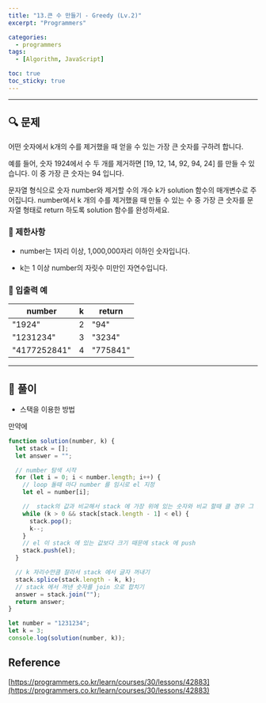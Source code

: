 ```yaml
---
title: "13.큰 수 만들기 - Greedy (Lv.2)"
excerpt: "Programmers"

categories:
  - programmers
tags:
  - [Algorithm, JavaScript]

toc: true
toc_sticky: true
---
```


---

## 🔍 문제

어떤 숫자에서 k개의 수를 제거했을 때 얻을 수 있는 가장 큰 숫자를 구하려 합니다.

예를 들어, 숫자 1924에서 수 두 개를 제거하면 [19, 12, 14, 92, 94, 24] 를 만들 수 있습니다. 이 중 가장 큰 숫자는 94 입니다.

문자열 형식으로 숫자 number와 제거할 수의 개수 k가 solution 함수의 매개변수로 주어집니다. number에서 k 개의 수를 제거했을 때 만들 수 있는 수 중 가장 큰 숫자를 문자열 형태로 return 하도록 solution 함수를 완성하세요.

### 🔸 제한사항

- number는 1자리 이상, 1,000,000자리 이하인 숫자입니다.

- k는 1 이상 number의 자릿수 미만인 자연수입니다.

### 🔹 입출력 예

| number       | k   | return   |
| ------------ | --- | -------- |
| "1924"       | 2   | "94"     |
| "1231234"    | 3   | "3234"   |
| "4177252841" | 4   | "775841" |

---

## 📌 풀이

- 스택을 이용한 방법

만약에

```js
function solution(number, k) {
  let stack = [];
  let answer = "";

  // number 탐색 시작
  for (let i = 0; i < number.length; i++) {
    // loop 돌때 마다 number 를 임시로 el 지정
    let el = number[i];

    //  stack의 값과 비교해서 stack 에 가장 위에 있는 숫자와 비교 할때 클 경우 그 숫자를 pop
    while (k > 0 && stack[stack.length - 1] < el) {
      stack.pop();
      k--;
    }
    // el 이 stack 에 있는 값보다 크기 때문에 stack 에 push
    stack.push(el);
  }

  // k 자리수만큼 잘라서 stack 에서 글자 꺼내기
  stack.splice(stack.length - k, k);
  // stack 에서 꺼낸 숫자를 join 으로 합치기
  answer = stack.join("");
  return answer;
}

let number = "1231234";
let k = 3;
console.log(solution(number, k));
```

## Reference

[https://programmers.co.kr/learn/courses/30/lessons/42883](https://programmers.co.kr/learn/courses/30/lessons/42883)
